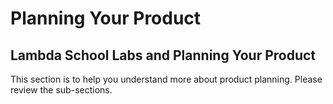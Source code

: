 # Planning Your Product

## Lambda School Labs and Planning Your Product

This section is to help you understand more about product planning. Please review the sub-sections.

